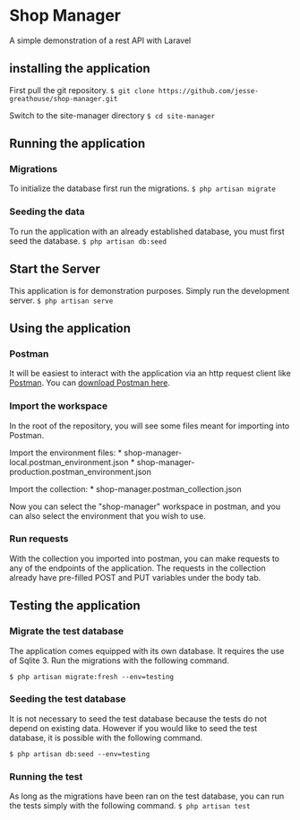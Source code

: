 # Shop Manager
A simple demonstration of a rest API with Laravel

## installing the application
First pull the git repository.
`$ git clone https://github.com/jesse-greathouse/shop-manager.git`

Switch to the site-manager directory
`$ cd site-manager`

## Running the application

### Migrations
To initialize the database first run the migrations.
`$ php artisan migrate`

### Seeding the data
To run the application with an already established database, you must first seed the database.
`$ php artisan db:seed`

## Start the Server
This application is for demonstration purposes. Simply run the development server.
`$ php artisan serve`

## Using the application

### Postman

It will be easiest to interact with the application via an http request client like [Postman](https://www.postman.com/).
You can [download Postman here](https://www.postman.com/downloads/).

### Import the workspace
In the root of the repository, you will see some files meant for importing into Postman.

Import the environment files:
    * shop-manager-local.postman_environment.json
    * shop-manager-production.postman_environment.json

Import the collection:
    * shop-manager.postman_collection.json

Now you can select the "shop-manager" workspace in postman, and you can also select the environment that you wish to use.

### Run requests
With the collection you imported into postman, you can make requests to any of the endpoints of the application. The requests in the collection already have pre-filled POST and PUT variables under the body tab.

## Testing the application

### Migrate the test database
The application comes equipped with its own database. It requires the use of Sqlite 3. Run the migrations with the following command.

`$ php artisan migrate:fresh --env=testing`

### Seeding the test database
It is not necessary to seed the test database because the tests do not depend on existing data. However if you would like to seed the test database, it is possible with the following command.

`$ php artisan db:seed --env=testing`

### Running the test
As long as the migrations have been ran on the test database, you can run the tests simply with the following command.
`$ php artisan test`